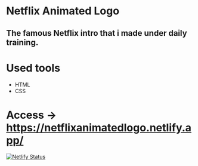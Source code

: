 # Netflix Animated Logo
## The famous Netflix intro that i made under daily training.

# Used tools 
- HTML
- CSS

# Access -> https://netflixanimatedlogo.netlify.app/

[![Netlify Status](https://api.netlify.com/api/v1/badges/b7b704e7-3a94-4178-b7ba-3150f9092016/deploy-status)](https://app.netlify.com/sites/netflixanimatedlogo/deploys)
